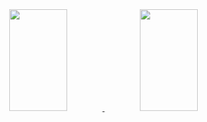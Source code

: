 <a href="https://github.com/ph-moura">
<div align="center">
  <img height="180em" width="45%" src="https://github-readme-stats.vercel.app/api?username=ph-moura&show_icons=true&theme=dark&include_all_commits=true&count_private=true"/>
  <img height="180em" width="45%" src="https://github-readme-stats.vercel.app/api/top-langs/?username=ph-moura&layout=compact&langs_count=15&count_private=true&theme=dark"/>
</div>

<!--
<div>
  
<!-- ![Snake animation](https://github.com/ph-moura/ph-moura/blob/output/github-contribution-grid-snake.svg)
  
</div>

**ph-moura/ph-moura** is a ✨ _special_ ✨ repository because its `README.md` (this file) appears on your GitHub profile.

Here are some ideas to get you started:

- 🔭 I’m currently working on ...
- 🌱 I’m currently learning ...
- 👯 I’m looking to collaborate on ...
- 🤔 I’m looking for help with ...
- 💬 Ask me about ...
- 📫 How to reach me: ...
- 😄 Pronouns: ...
- ⚡ Fun fact: ...
-->
